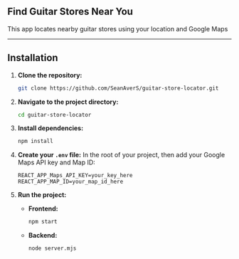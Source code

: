 ## Find Guitar Stores Near You 

This app locates nearby guitar stores using your location and Google Maps 

---

## Installation
1.  **Clone the repository:**
    ```bash
    git clone https://github.com/SeanAverS/guitar-store-locator.git
    ```
2.  **Navigate to the project directory:**
    ```bash
    cd guitar-store-locator
    ```
3.  **Install dependencies:**
    ```bash
    npm install
    ```
4.  **Create your `.env` file:**
    In the root of your project, then add your Google Maps API key and Map ID:

    ```
    REACT_APP_Maps_API_KEY=your_key_here
    REACT_APP_MAP_ID=your_map_id_here
    ```
5.  **Run the project:**
    * **Frontend:**
        ```bash
        npm start
        ```
    * **Backend:**
        ```bash
        node server.mjs
        ```

